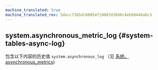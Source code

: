 ```yaml
---
machine_translated: true
machine_translated_rev: 5decc73b5dc60054f19087d3690c4eb99446a6c3
---
```


## system.asynchronous_metric_log {#system-tables-async-log}

包含以下内容的历史值 `system.asynchronous_log` （见 [系统。asynchronous_metrics](../../operations/system-tables/asynchronous_metrics.md#system_tables-asynchronous_metrics))

